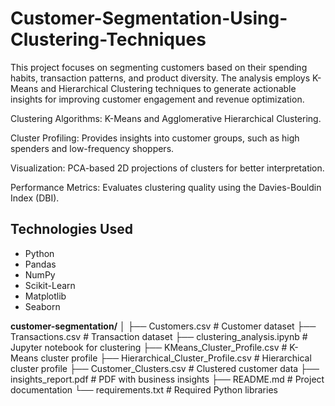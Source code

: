 # Customer-Segmentation-Using-Clustering-Techniques
This project focuses on segmenting customers based on their spending habits, transaction patterns, and product diversity. The analysis employs K-Means and Hierarchical Clustering techniques to generate actionable insights for improving customer engagement and revenue optimization.

Clustering Algorithms: K-Means and Agglomerative Hierarchical Clustering.

Cluster Profiling: Provides insights into customer groups, such as high spenders and low-frequency shoppers.

Visualization: PCA-based 2D projections of clusters for better interpretation.

Performance Metrics: Evaluates clustering quality using the Davies-Bouldin Index (DBI).


## **Technologies Used**
- Python
- Pandas
- NumPy
- Scikit-Learn
- Matplotlib
- Seaborn

**customer-segmentation/**
│
├── Customers.csv                  # Customer dataset
├── Transactions.csv               # Transaction dataset
├── clustering_analysis.ipynb      # Jupyter notebook for clustering
├── KMeans_Cluster_Profile.csv     # K-Means cluster profile
├── Hierarchical_Cluster_Profile.csv # Hierarchical cluster profile
├── Customer_Clusters.csv          # Clustered customer data
├── insights_report.pdf            # PDF with business insights
├── README.md                      # Project documentation
└── requirements.txt               # Required Python libraries

